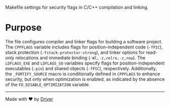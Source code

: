 <!--------------------------------------------------------------------------------->
<!-- IMPORTANT: This file is auto-generated by Driver (https://driver.ai). -------->
<!-- Manual edits may be overwritten on future commits. --------------------------->
<!--------------------------------------------------------------------------------->

Makefile settings for security flags in C/C++ compilation and linking.

# Purpose
The file configures compiler and linker flags for building a software project. The `CPPFLAGS` variable includes flags for position-independent code (`-fPIC`), stack protection (`-fstack-protector-strong`), and linker options for read-only relocations and immediate binding (`-Wl,-z,relro,-z,now`). The `LDFLAGS_EXE` and `LDFLAGS_SO` variables specify flags for position-independent executables (`-pie`) and shared objects (`-fPIC`), respectively. Additionally, the `_FORTIFY_SOURCE` macro is conditionally defined in `CPPFLAGS` to enhance security, but only when optimization is enabled, as indicated by the absence of the `FD_DISABLE_OPTIMIZATION` variable.

---
Made with ❤️ by [Driver](https://www.driver.ai/)